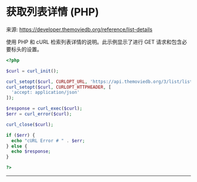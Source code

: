 # 获取列表详情 (PHP)

来源: https://developer.themoviedb.org/reference/list-details

使用 PHP 和 cURL 检索列表详情的说明。此示例显示了进行 GET 请求和包含必要标头的设置。

```PHP
<?php

$curl = curl_init();

curl_setopt($curl, CURLOPT_URL, 'https://api.themoviedb.org/3/list/list_id?language=en-US&page=1');
curl_setopt($curl, CURLOPT_HTTPHEADER, [
  'accept: application/json'
]);

$response = curl_exec($curl);
$err = curl_error($curl);

curl_close($curl);

if ($err) {
  echo "cURL Error # " . $err;
} else {
  echo $response;
}

?>
```

--------------------------------
